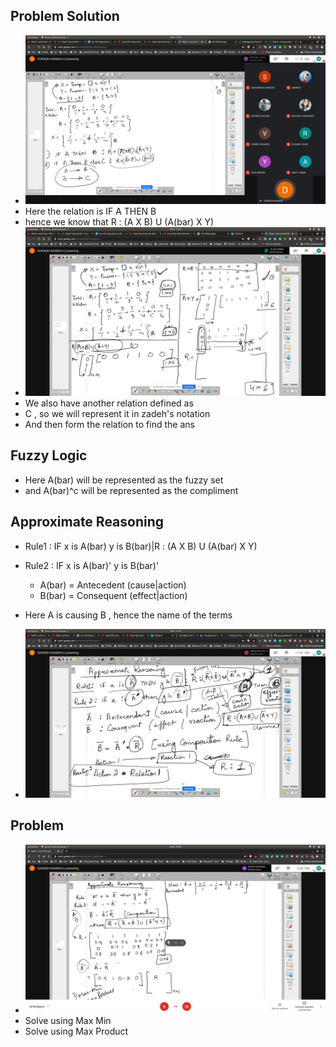 ## Problem Solution
- ![sol](sol.jpg)
- Here the relation is IF A THEN B
- hence we know that R : (A X B) U (A(bar) X Y)
- ![sol2](sol2.jpg)
- We also have another relation defined as 
- C , so we will represent it in zadeh's notation
- And then form the relation to find the ans

## Fuzzy Logic
- Here A(bar) will be represented as the fuzzy set
- and A(bar)^c will be represented as the compliment

## Approximate Reasoning
- Rule1 : IF x is A(bar) y is B(bar)|R : (A X B) U (A(bar) X Y)

- Rule2 : IF x is A(bar)' y is B(bar)'
  - A(bar) = Antecedent (cause|action)
  - B(bar) = Consequent (effect|action)

- Here A is causing B , hence the name of the terms
- ![ar](ar.jpg)

## Problem
- ![prob1](prob1.jpg)
- Solve using Max Min
- Solve using Max Product
